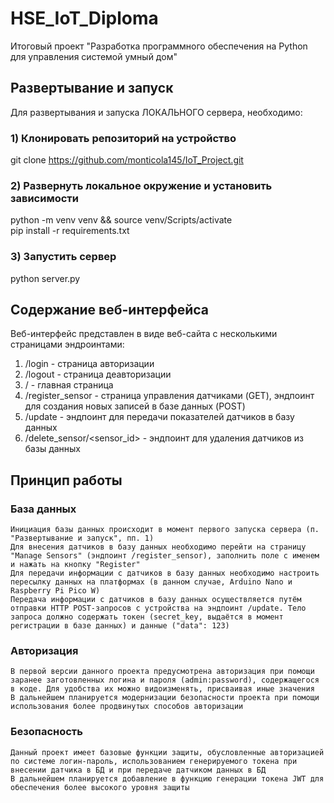 # HSE_IoT_Diploma
Итоговый проект "Разработка программного обеспечения на Python для управления системой умный дом"

## Развертывание и запуск
Для развертывания и запуска ЛОКАЛЬНОГО сервера, необходимо:
### 1) Клонировать репозиторий на устройство
git clone https://github.com/monticola145/IoT_Project.git
### 2) Развернуть локальное окружение и установить зависимости
python -m venv venv && source venv/Scripts/activate<br />
pip install -r requirements.txt
### 3) Запустить сервер
python server.py

## Содержание веб-интерфейса
Веб-интерфейс представлен в виде веб-сайта с несколькими страницами эндроинтами:<br />
1. /login - страница авторизации
2. /logout - страница деавторизации
3. / - главная страница
4. /register_sensor - страница управления датчиками (GET), эндпоинт для создания новых записей в базе данных (POST)
5. /update - эндпоинт для передачи показателей датчиков в базу данных
6. /delete_sensor/<sensor_id> - эндпоинт для удаления датчиков из базы данных

## Принцип работы
### База данных
    Инициация базы данных происходит в момент первого запуска сервера (п. "Развертывание и запуск", пп. 1)
    Для внесения датчиков в базу данных необходимо перейти на страницу "Manage Sensors" (эндпоинт /register_sensor), заполнить поле с именем и нажать на кнопку "Register"
    Для передачи информации с датчиков в базу данных необходимо настроить пересылку данных на платформах (в данном случае, Arduino Nano и Raspberry Pi Pico W)
    Передача информации с датчиков в базу данных осуществляется путём отправки HTTP POST-запросов с устройства на эндпоинт /update. Тело запроса должно содержать токен (secret_key, выдаётся в момент регистрации в базе данных) и данные ("data": 123)
### Авторизация
    В первой версии данного проекта предусмотрена авторизация при помощи заранее заготовленных логина и пароля (admin:password), содержащегося в коде. Для удобства их можно видоизменять, присваивая иные значения
    В дальнейшем планируется модернизации безопасности проекта при помощи использования более продвинутых способов авторизации
### Безопасность
    Данный проект имеет базовые функции защиты, обусловленные авторизацией по системе логин-пароль, использованием генерируемого токена при внесении датчика в БД и при передаче датчиком данных в БД
    В дальнейшем планируется добавление в функцию генерации токена JWT для обеспечения более высокого уровня защиты
    
